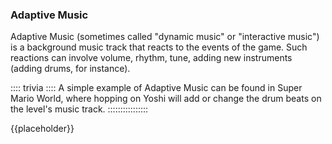 ### Adaptive Music

Adaptive Music (sometimes called "dynamic music" or "interactive music") is a background music track that reacts to the events of the game. Such reactions can involve volume, rhythm, tune, adding new instruments (adding drums, for instance).

:::: trivia ::::
A simple example of Adaptive Music can be found in Super Mario World, where hopping on Yoshi will add or change the drum beats on the level's music track.
::::::::::::::::

{{placeholder}}

<!-- TODO: What is adaptive music, how it contributes to making an interesting experience -->

